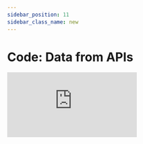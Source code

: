 ```yaml
---
sidebar_position: 11
sidebar_class_name: new
---
```


# Code: Data from APIs

<div style={{position: 'relative', paddingBottom: '59.01639344262295%', height: 0}}>
  <iframe src="https://www.loom.com/share/ba7b55cabaf1403fab00183f2ad8bfb7" frameBorder={0} webkitallowfullscreen mozallowfullscreen allowFullScreen style={{position: 'absolute', top: 0, left: 0, width: '100%', height: '100%'}} />
</div>

There is a whole buffet of public web services that offer live data. With our Code Integration, you can fetch any of that data and easily make it available in Decipad for your modeling needs. In order to create a code integration, create a new integration block and choose "Code" (see [Integration Basics](/docs/integrations/basics) for details). You will see a code editor with a working example that fetches data from a public web api:

## Running Code

![code editor](./img/code-codeeditor.png)

In order to get data from a code integration into your document, you need to first run the code with the "Run"-button. Once ran, you can then continue to the result preview either via the navigation bar, or the "Continue"-button. Upon running the code, we will show you a small console at the bottom of the code block so you get feedback on any errors that may occur.

## Previewing Data

![code editor](./img/code-preview.png)

On the preview pane you will see the result and the format it will be available in in your document. Here you can change the type of the columns or simple result, and make sure that you actually got the data you wanted. Once done with this step, the "Insert"-button will give you a new integration block that you can re-use in your document just like any other variable (see [Integration Basics](/docs/integrations/basics) for details).
